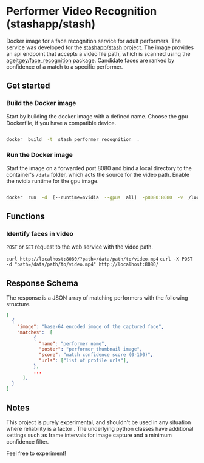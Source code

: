 
# Performer Video Recognition (stashapp/stash)

  

Docker image for a face recognition service for adult performers. The service was developed for the [stashapp/stash](https://github.com/stashapp/stash) project. The image provides an api endpoint that accepts a video file path, which is scanned using the [ageitgey/face_recognition](https://github.com/ageitgey/face_recognition) package. Candidate faces are ranked by confidence of a match to a specific performer.

  

## Get started

  

### Build the Docker image

  

Start by building the docker image with a defined name. Choose the gpu Dockerfile, if you have a compatible device.

  

```bash

docker  build  -t  stash_performer_recognition  .

```

  

### Run the Docker image

  

Start the image on a forwarded port 8080 and bind a local directory to the container's `/data` folder, which acts the source for the video path. Enable the nvidia runtime for the gpu image.

  

```bash

docker  run  -d  [--runtime=nvidia  --gpus  all]  -p8080:8080  -v  /local/path/to/videos:/data  stash_performer_recognition

```

  

## Functions

  

### Identify faces in video

  

`POST` or `GET` request to the web service with the video path.

`curl http://localhost:8080/?path=/data/path/to/video.mp4`
`curl -X POST -d "path=/data/path/to/video.mp4" http://localhost:8080/`

  

## Response Schema

  

The response is a JSON array of matching performers with the following structure.

  ```json
[
	{
	  "image": "base-64 encoded image of the captured face",
	  "matches":  [
			{
			  "name": "performer name",
			  "poster": "performer thumbnail image",
			  "score": "match confidence score (0-100)",
			  "urls": ["list of profile urls"], 
			},
			...
		],
	}
]
```

## Notes

  

This project is purely experimental, and shouldn't be used in any situation where reliability is a factor . The underlying python classes have additional settings such as frame intervals for image capture and a minimum confidence filter.  

Feel free to experiment!